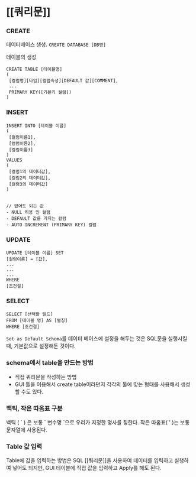 # [[쿼리문]]

### CREATE
데이터베이스 생성.
`CREATE DATABASE [DB명]`

테이블의 생성
```
CREATE TABLE [테이블명]
(
 [컬럼명][타입][컬럼속성][DEFAULT 값][COMMENT],
 ...
 PRIMARY KEY([기본키 컬럼])
)
```


### INSERT
```
INSERT INTO [테이블 이름]
(
 [컬럼이름1],
 [컬럼이름2],
 [컬럼이름3]
)
VALUES
(
 [컬럼1의 데이터값],
 [컬럼2의 데이터값],
 [컬럼3의 데이터값]
)


// 없어도 되는 값
- NULL 허용 인 컬럼
- DEFAULT 값을 가지는 컬럼
- AUTO INCREMENT (PRIMARY KEY) 컬럼
```

### UPDATE
```
UPDATE [테이블 이름] SET
[컬럼이름] = [값],
...
...
...
WHERE
[조건절]
```


### SELECT
```
SELECT [선택할 필드]
FROM [테이블 명] AS [별칭]
WHERE [조건절]
```


`Set as Default Schema`를 데이터 베이스에 설정을 해두는 것은 SQL문을 실행시킬 때, 기본값으로 설정해둔 것이다.


### schema에서 table을 만드는 방법
- 직접 쿼리문을 작성하는 방법
- GUI 툴을 이용해서 create table이라던지 각각의 툴에 맞는 형태를 사용해서 생성할 수도 있다.

### 백틱, 작은 따옴표 구분
백틱 ( \` ) 은 보통 \` 변수명 \`으로 우리가 지정한 명사를 칭한다.
작은 따옴표( ' )는 보통 문자열에 사용된다.

### Table 값 입력
Table에 값을 입력하는 방법은 SQL [[쿼리문]]을 사용하여 데이터를 입력하고 실행하여 넣어도 되지만,  GUI 테이블에 직접 값을 입력하고 Apply를 해도 된다.


